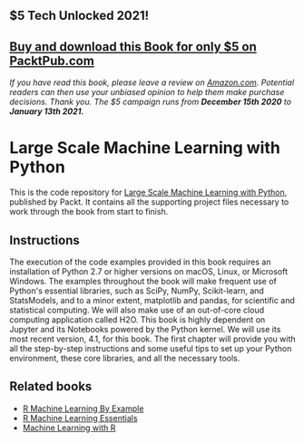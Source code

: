 ## $5 Tech Unlocked 2021!
[Buy and download this Book for only $5 on PacktPub.com](https://www.packtpub.com/product/large-scale-machine-learning-with-python/9781785887215)
-----
*If you have read this book, please leave a review on [Amazon.com](https://www.amazon.com/gp/product/1785887211).     Potential readers can then use your unbiased opinion to help them make purchase decisions. Thank you. The $5 campaign         runs from __December 15th 2020__ to __January 13th 2021.__*

# Large Scale Machine Learning with Python
This is the code repository for [Large Scale Machine Learning with Python](https://www.packtpub.com/big-data-and-business-intelligence/large-scale-machine-learning-python?utm_source=github&utm_medium=repository&utm_campaign=9781785887215), published by Packt. It contains all the supporting project files necessary to work through the book from start to finish.

## Instructions
The execution of the code examples provided in this book requires an installation of Python 2.7 or higher versions on macOS, Linux, or Microsoft Windows.
The examples throughout the book will make frequent use of Python's essential libraries, such as SciPy, NumPy, Scikit-learn, and StatsModels, and to a minor extent, matplotlib and pandas, for scientific and statistical computing. We will also make use of an out-of-core cloud computing application called H2O.
This book is highly dependent on Jupyter and its Notebooks powered by the Python kernel. We will use its most recent version, 4.1, for this book.
The first chapter will provide you with all the step-by-step instructions and some useful tips to set up your Python environment, these core libraries, and all the necessary tools.

## Related books
- [R Machine Learning By Example](https://www.packtpub.com/big-data-and-business-intelligence/r-machine-learning-example?utm_source=github&utm_medium=repository&utm_campaign=9781784390846)
- [R Machine Learning Essentials](https://www.packtpub.com/big-data-and-business-intelligence/r-machine-learning-essentials?utm_source=github&utm_medium=repository&utm_campaign=9781783987740)
- [Machine Learning with R](https://www.packtpub.com/big-data-and-business-intelligence/machine-learning-r?utm_source=github&utm_medium=repository&utm_campaign=9781782162148) 
